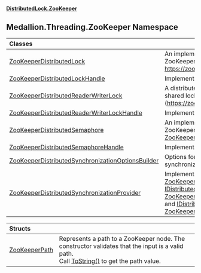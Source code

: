 #### [DistributedLock.ZooKeeper](README.md 'README')

## Medallion.Threading.ZooKeeper Namespace

| Classes | |
| :--- | :--- |
| [ZooKeeperDistributedLock](ZooKeeperDistributedLock.md 'Medallion.Threading.ZooKeeper.ZooKeeperDistributedLock') | An implementation of [IDistributedLock](https://github.com/madelson/DistributedLock/tree/default-documentation/docs/api/DistributedLock.Core/IDistributedLock.md 'Medallion.Threading.IDistributedLock') based on ZooKeeper. Uses the lock recipe described in<br/>https://zookeeper.apache.org/doc/r3.1.2/recipes.html |
| [ZooKeeperDistributedLockHandle](ZooKeeperDistributedLockHandle.md 'Medallion.Threading.ZooKeeper.ZooKeeperDistributedLockHandle') | Implements [IDistributedSynchronizationHandle](https://github.com/madelson/DistributedLock/tree/default-documentation/docs/api/DistributedLock.Core/IDistributedSynchronizationHandle.md 'Medallion.Threading.IDistributedSynchronizationHandle') |
| [ZooKeeperDistributedReaderWriterLock](ZooKeeperDistributedReaderWriterLock.md 'Medallion.Threading.ZooKeeper.ZooKeeperDistributedReaderWriterLock') | A distributed reader-writer lock based on the ZooKeeper shared lock recipe (https://zookeeper.apache.org/doc/current/recipes.html). |
| [ZooKeeperDistributedReaderWriterLockHandle](ZooKeeperDistributedReaderWriterLockHandle.md 'Medallion.Threading.ZooKeeper.ZooKeeperDistributedReaderWriterLockHandle') | Implements [IDistributedSynchronizationHandle](https://github.com/madelson/DistributedLock/tree/default-documentation/docs/api/DistributedLock.Core/IDistributedSynchronizationHandle.md 'Medallion.Threading.IDistributedSynchronizationHandle') |
| [ZooKeeperDistributedSemaphore](ZooKeeperDistributedSemaphore.md 'Medallion.Threading.ZooKeeper.ZooKeeperDistributedSemaphore') | An implementation of [IDistributedSemaphore](https://github.com/madelson/DistributedLock/tree/default-documentation/docs/api/DistributedLock.Core/IDistributedSemaphore.md 'Medallion.Threading.IDistributedSemaphore') based on ZooKeeper. Uses an approach similar to [ZooKeeperDistributedLock](ZooKeeperDistributedLock.md 'Medallion.Threading.ZooKeeper.ZooKeeperDistributedLock'). |
| [ZooKeeperDistributedSemaphoreHandle](ZooKeeperDistributedSemaphoreHandle.md 'Medallion.Threading.ZooKeeper.ZooKeeperDistributedSemaphoreHandle') | Implements [IDistributedSynchronizationHandle](https://github.com/madelson/DistributedLock/tree/default-documentation/docs/api/DistributedLock.Core/IDistributedSynchronizationHandle.md 'Medallion.Threading.IDistributedSynchronizationHandle') |
| [ZooKeeperDistributedSynchronizationOptionsBuilder](ZooKeeperDistributedSynchronizationOptionsBuilder.md 'Medallion.Threading.ZooKeeper.ZooKeeperDistributedSynchronizationOptionsBuilder') | Options for configuring ZooKeeper-based synchronization primitives |
| [ZooKeeperDistributedSynchronizationProvider](ZooKeeperDistributedSynchronizationProvider.md 'Medallion.Threading.ZooKeeper.ZooKeeperDistributedSynchronizationProvider') | Implements [IDistributedLockProvider](https://github.com/madelson/DistributedLock/tree/default-documentation/docs/api/DistributedLock.Core/IDistributedLockProvider.md 'Medallion.Threading.IDistributedLockProvider') for [ZooKeeperDistributedLock](ZooKeeperDistributedLock.md 'Medallion.Threading.ZooKeeper.ZooKeeperDistributedLock'),<br/>[IDistributedReaderWriterLockProvider](https://github.com/madelson/DistributedLock/tree/default-documentation/docs/api/DistributedLock.Core/IDistributedReaderWriterLockProvider.md 'Medallion.Threading.IDistributedReaderWriterLockProvider') for [ZooKeeperDistributedReaderWriterLock](ZooKeeperDistributedReaderWriterLock.md 'Medallion.Threading.ZooKeeper.ZooKeeperDistributedReaderWriterLock'),<br/>and [IDistributedSemaphoreProvider](https://github.com/madelson/DistributedLock/tree/default-documentation/docs/api/DistributedLock.Core/IDistributedSemaphoreProvider.md 'Medallion.Threading.IDistributedSemaphoreProvider') for [ZooKeeperDistributedSemaphore](ZooKeeperDistributedSemaphore.md 'Medallion.Threading.ZooKeeper.ZooKeeperDistributedSemaphore'). |

| Structs | |
| :--- | :--- |
| [ZooKeeperPath](ZooKeeperPath.md 'Medallion.Threading.ZooKeeper.ZooKeeperPath') | Represents a path to a ZooKeeper node. The constructor validates that the input is a valid path.<br/>Call [ToString()](ZooKeeperPath.ToString().md 'Medallion.Threading.ZooKeeper.ZooKeeperPath.ToString()') to get the path value. |
